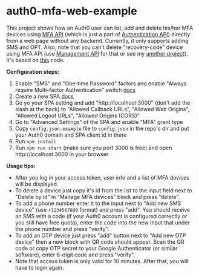 # auth0-mfa-web-example

This project shows how an Auth0 user can list, add and delete his/her MFA devices using [MFA API](https://auth0.com/docs/multifactor-authentication/api) (which is just a part of [Authentication API](https://auth0.com/docs/api/authentication#multi-factor-authentication)) directly from a web page without any backend. Currently, it only supports adding SMS and OPT. Also, note that you can't delete "recovery-code" device using MFA API (use [Management API](https://auth0.com/docs/api/management/v2/#!/Guardian/delete_enrollments_by_id) for that or see my [another project](https://github.com/stszap/auth0-mfa-custom-login-form/settings)). It's based on [this](https://github.com/auth0-samples/auth0-javascript-samples/tree/master/01-Login) code.

**Configuration steps:**

1. Enable "SMS" and "One-time Password" factors and enable "Always require Multi-factor Authentication" switch [docs](https://auth0.com/docs/multifactor-authentication#1-enable-the-factors-you-require) 
1. Create a new SPA [docs](https://auth0.com/docs/dashboard/guides/applications/register-app-spa)
1. Go yo your SPA setting and add "http://localhost:3000" (don't add the slash at the back) to "Allowed Callback URLs", "Allowed Web Origins", "Allowed Logout URLs", "Allowed Origins (CORS)"
1. Go to "Advanced Settings" of the SPA and enable "MFA" grant type
1. Copy `config.json.example` file to `config.json` in the repo's dir and put your Auth0 domain and SPA client id in there
1. Run `npm install`
1. Run `npm run start` (make sure you port 3000 is free) and open http://localhost:3000 in your browser

**Usage tips:**

* After you log in your access token, user info and a list of MFA devices will be displayed.
* To delete a device just copy it's id from the list to the input field next to "Delete by id" in "Manage MFA devices" block and press "delete".
* To add a phone number enter it to the input next to "Add new SMS device" (use `+1234567890` format) and press "add". You should receive an SMS with a code (if your Auth0 account is configured correctly or you still have free quota), enter the code into the new input that under the phone number and press "verify".
* To add an OTP device just press "add" button next to "Add new OTP device" then a new block with QR code should appear. Scan the QR code or copy OTP secret to your Google Authenticator (or similar software), enter 6-digit code and press "verify".
* Note that access token is only valid for 10 minutes. After that, you will have to login again.
